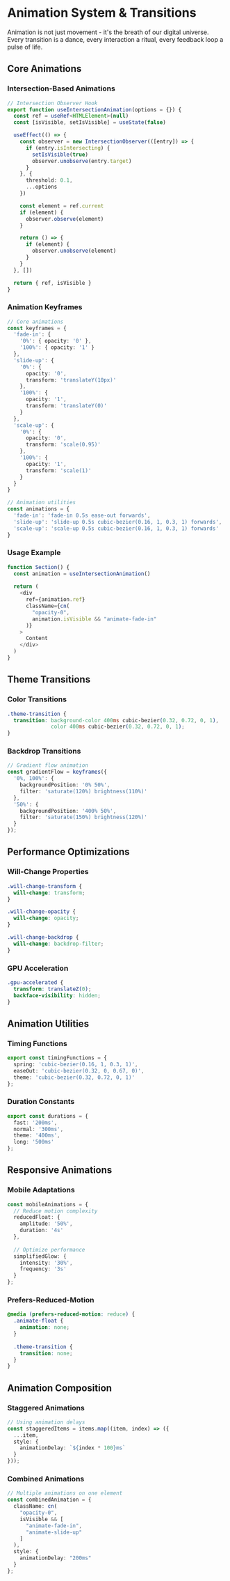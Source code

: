 # Animation System & Transitions

Animation is not just movement - it's the breath of our digital universe. Every transition is a dance, every interaction a ritual, every feedback loop a pulse of life.

## Core Animations

### Intersection-Based Animations
```typescript
// Intersection Observer Hook
export function useIntersectionAnimation(options = {}) {
  const ref = useRef<HTMLElement>(null)
  const [isVisible, setIsVisible] = useState(false)

  useEffect(() => {
    const observer = new IntersectionObserver(([entry]) => {
      if (entry.isIntersecting) {
        setIsVisible(true)
        observer.unobserve(entry.target)
      }
    }, {
      threshold: 0.1,
      ...options
    })

    const element = ref.current
    if (element) {
      observer.observe(element)
    }

    return () => {
      if (element) {
        observer.unobserve(element)
      }
    }
  }, [])

  return { ref, isVisible }
}
```

### Animation Keyframes
```typescript
// Core animations
const keyframes = {
  'fade-in': {
    '0%': { opacity: '0' },
    '100%': { opacity: '1' }
  },
  'slide-up': {
    '0%': { 
      opacity: '0',
      transform: 'translateY(10px)'
    },
    '100%': { 
      opacity: '1',
      transform: 'translateY(0)'
    }
  },
  'scale-up': {
    '0%': { 
      opacity: '0',
      transform: 'scale(0.95)'
    },
    '100%': { 
      opacity: '1',
      transform: 'scale(1)'
    }
  }
}

// Animation utilities
const animations = {
  'fade-in': 'fade-in 0.5s ease-out forwards',
  'slide-up': 'slide-up 0.5s cubic-bezier(0.16, 1, 0.3, 1) forwards',
  'scale-up': 'scale-up 0.5s cubic-bezier(0.16, 1, 0.3, 1) forwards'
}
```

### Usage Example
```typescript
function Section() {
  const animation = useIntersectionAnimation()
  
  return (
    <div 
      ref={animation.ref}
      className={cn(
        "opacity-0",
        animation.isVisible && "animate-fade-in"
      )}
    >
      Content
    </div>
  )
}
```

## Theme Transitions

### Color Transitions
```css
.theme-transition {
  transition: background-color 400ms cubic-bezier(0.32, 0.72, 0, 1),
              color 400ms cubic-bezier(0.32, 0.72, 0, 1);
}
```

### Backdrop Transitions
```typescript
// Gradient flow animation
const gradientFlow = keyframes({
  '0%, 100%': { 
    backgroundPosition: '0% 50%',
    filter: 'saturate(120%) brightness(110%)'
  },
  '50%': { 
    backgroundPosition: '400% 50%',
    filter: 'saturate(150%) brightness(120%)'
  }
});
```

## Performance Optimizations

### Will-Change Properties
```css
.will-change-transform {
  will-change: transform;
}

.will-change-opacity {
  will-change: opacity;
}

.will-change-backdrop {
  will-change: backdrop-filter;
}
```

### GPU Acceleration
```css
.gpu-accelerated {
  transform: translateZ(0);
  backface-visibility: hidden;
}
```

## Animation Utilities

### Timing Functions
```typescript
export const timingFunctions = {
  spring: 'cubic-bezier(0.16, 1, 0.3, 1)',
  easeOut: 'cubic-bezier(0.32, 0, 0.67, 0)',
  theme: 'cubic-bezier(0.32, 0.72, 0, 1)'
};
```

### Duration Constants
```typescript
export const durations = {
  fast: '200ms',
  normal: '300ms',
  theme: '400ms',
  long: '500ms'
};
```

## Responsive Animations

### Mobile Adaptations
```typescript
const mobileAnimations = {
  // Reduce motion complexity
  reducedFloat: {
    amplitude: '50%',
    duration: '4s'
  },
  
  // Optimize performance
  simplifiedGlow: {
    intensity: '30%',
    frequency: '3s'
  }
};
```

### Prefers-Reduced-Motion
```css
@media (prefers-reduced-motion: reduce) {
  .animate-float {
    animation: none;
  }
  
  .theme-transition {
    transition: none;
  }
}
```

## Animation Composition

### Staggered Animations
```typescript
// Using animation delays
const staggeredItems = items.map((item, index) => ({
  ...item,
  style: {
    animationDelay: `${index * 100}ms`
  }
}));
```

### Combined Animations
```typescript
// Multiple animations on one element
const combinedAnimation = {
  className: cn(
    "opacity-0",
    isVisible && [
      "animate-fade-in",
      "animate-slide-up"
    ]
  ),
  style: {
    animationDelay: "200ms"
  }
};
``` 